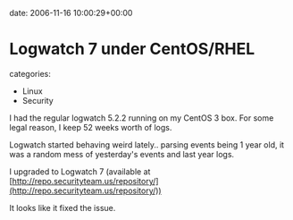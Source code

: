 


date: 2006-11-16 10:00:29+00:00


# Logwatch 7 under CentOS/RHEL

categories:
- Linux
- Security


I had the regular logwatch 5.2.2 running on my CentOS 3 box.
For some legal reason, I keep 52 weeks worth of logs.

Logwatch started behaving weird lately.. parsing events being 1 year old, it was a random mess of yesterday's events and last year logs.

I upgraded to Logwatch 7 (available at [http://repo.securityteam.us/repository/](http://repo.securityteam.us/repository/))

It looks like it fixed the issue.
